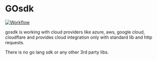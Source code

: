 #  GOsdk

[![Workflow](https://github.com/lambovg/gosdk/actions/workflows/workflow.yml/badge.svg)](https://github.com/lambovg/gosdk/actions/workflows/workflow.yml)

gosdk is working with cloud providers like azure, aws, google cloud, cloudflare and provides cloud integration only with standard lib and http requests. 

There is no go lang sdk or any other 3rd party libs.

